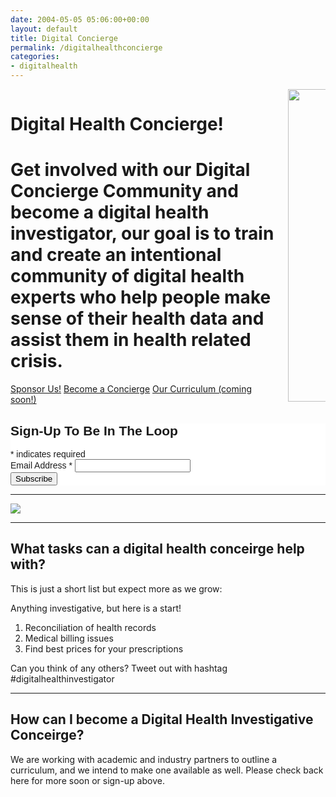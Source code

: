 ```yaml
---
date: 2004-05-05 05:06:00+00:00
layout: default
title: Digital Concierge
permalink: /digitalhealthconcierge
categories:
- digitalhealth
---
```

<div class="hero is-info is-medium has-background">
    <div class="hero-body">
        <div class="container">
            <div class="columns is-vcentered">
                <div class="column is-two-third">
                    <h1 class="title is-middle is-2">
                        Digital Health Concierge!
                    </h1>
                    <h1 class="subtitle is-6 is-hackathon-h3">
                        Get involved with our Digital Concierge Community and become a digital health investigator, our goal is to train and create an intentional community of digital health experts who help people make sense of their health data and assist them in health related crisis.
                    </h1>
                    <div class="buttons is-large">
                            <a class="button is-medium is-danger" href="mailto:info@digitalhealthconcierge.com">Sponsor Us!</a>
                            <a class="button is-medium is-primary" href="mailto:info@digitalhealthconcierge.com">Become a Concierge</a>
                            <a class="button is-medium is-warning" href="mailto:info@digitalhealthconcierge.com">Our Curriculum (coming soon!)</a>
                    </div>
                </div>
                <div class="column is-one-third">
                        <div class="has-text-centered is-right">
                            <img style="height: 500px !important" src="{{site.url}}{{site.baseurl}}/assets/images/projects/conceptlira-poster.jpg"/>
                        </div>
                </div>
            </div>
        </div>
    </div>
</div>
<div class="box cta">
    <div class="container">
        <!-- Begin Mailchimp Signup Form -->
<link href="//cdn-images.mailchimp.com/embedcode/classic-10_7.css" rel="stylesheet" type="text/css">
<style type="text/css">
	#mc_embed_signup{background:#fff; clear:left; font:14px Helvetica,Arial,sans-serif; }
	/* Add your own Mailchimp form style overrides in your site stylesheet or in this style block.
	   We recommend moving this block and the preceding CSS link to the HEAD of your HTML file. */
</style>
<div id="mc_embed_signup">
<form action="https://vitraag.us4.list-manage.com/subscribe/post?u=2d506806d337849e2303f12ef&amp;id=5b037f6740" method="post" id="mc-embedded-subscribe-form" name="mc-embedded-subscribe-form" class="validate" target="_blank" novalidate>
    <div id="mc_embed_signup_scroll">
	<h2>Sign-Up To Be In The Loop</h2>
<div class="indicates-required"><span class="asterisk">*</span> indicates required</div>
<div class="mc-field-group">
	<label for="mce-EMAIL">Email Address  <span class="asterisk">*</span>
</label>
	<input type="email" value="" name="EMAIL" class="required email" id="mce-EMAIL">
</div>
	<div id="mce-responses" class="clear">
		<div class="response" id="mce-error-response" style="display:none"></div>
		<div class="response" id="mce-success-response" style="display:none"></div>
	</div>    <!-- real people should not fill this in and expect good things - do not remove this or risk form bot signups-->
    <div style="position: absolute; left: -5000px;" aria-hidden="true"><input type="text" name="b_2d506806d337849e2303f12ef_5b037f6740" tabindex="-1" value=""></div>
    <div class="clear"><input type="submit" value="Subscribe" name="subscribe" id="mc-embedded-subscribe" class="button"></div>
    </div>
</form>
</div>
<script type='text/javascript' src='//s3.amazonaws.com/downloads.mailchimp.com/js/mc-validate.js'></script><script type='text/javascript'>(function($) {window.fnames = new Array(); window.ftypes = new Array();fnames[0]='EMAIL';ftypes[0]='email';fnames[1]='FNAME';ftypes[1]='text';fnames[2]='LNAME';ftypes[2]='text';fnames[3]='ADDRESS';ftypes[3]='address';fnames[4]='PHONE';ftypes[4]='phone';fnames[5]='BIRTHDAY';ftypes[5]='birthday';}(jQuery));var $mcj = jQuery.noConflict(true);</script>
<!--End mc_embed_signup-->
    </div>
</div>
<hr/>
<section>
    <div class="container">
            <div class="columns is-multiline is-mobile is-centered">
                    <div class="column is-half">
                            <img src="{{site.url}}{{site.baseurl}}/assets/images/projects/digitalhealthconcierge-poster.png"/>
                    </div>
            </div>
    </div>
</section>
<hr/>
<section>
    <div class="container">
      <h1 class="title is-4">What tasks can a digital health conceirge help with?</h1>  
      <p>This is just a short list but expect more as we grow: </p>
      Anything investigative, but here is a start!
      <ol>
        <li>Reconciliation of health records</li>
        <li>Medical billing issues</li>
        <li>Find best prices for your prescriptions</li>
      </ol>
      <p>Can you think of any others? Tweet out with hashtag #digitalhealthinvestigator</p>
      <hr/>
      <h1 class="title is-4">How can I become a Digital Health Investigative Conceirge?</h1>
      <p>We are working with academic and industry partners to outline a curriculum, and we intend to make one available as well. Please check back here for more soon or sign-up above. </p>
    </div>
</section>